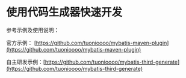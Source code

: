 # 使用代码生成器快速开发

参考示例及使用说明：

官方示例： [https://github.com/tuonioooo/mybatis-maven-plugin](https://github.com/tuonioooo/mybatis-maven-plugin)

自主研发示例：[https://github.com/tuonioooo/mybatis-third-generate](https://github.com/tuonioooo/mybatis-third-generate)

